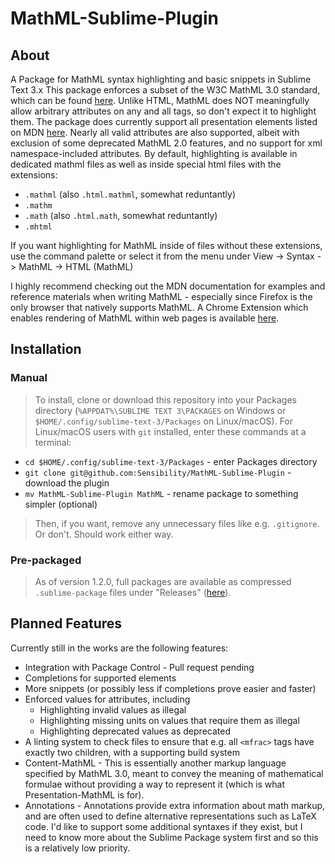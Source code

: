 # MathML-Sublime-Plugin
## About
A Package for MathML syntax highlighting and basic snippets in Sublime Text 3.x
This package enforces a subset of the W3C MathML 3.0 standard, which can be found [here](https://www.w3.org/TR/MathML3/).
Unlike HTML, MathML does NOT meaningfully allow arbitrary attributes on any and all tags, so don't expect it to highlight them. The package does currently support all presentation elements listed on MDN [here](https://developer.mozilla.org/en-US/docs/Web/MathML/Element). Nearly all valid attributes are also supported, albeit with exclusion of some deprecated MathML 2.0 features, and no support for xml namespace-included attributes. By default, highlighting is available in dedicated mathml files as well as inside special html files with the extensions:
* `.mathml` (also `.html.mathml`, somewhat reduntantly)
* `.mathm`
* `.math` (also `.html.math`, somewhat reduntantly)
* `.mhtml`

If you want highlighting for MathML inside of files without these extensions, use the command palette or select it from the menu under View -> Syntax -> MathML -> HTML (MathML)

I highly recommend checking out the MDN documentation for examples and reference materials when writing MathML - especially since Firefox is the only browser that natively supports MathML. A Chrome Extension which enables rendering of MathML within web pages is available [here](https://chrome.google.com/webstore/detail/fmath-html-%2B-mathml-solut/emdjdpchbjipnjhkfljbcapgfecmnglm).

## Installation
### Manual
>To install, clone or download this repository into your Packages directory (`%APPDAT%\SUBLIME TEXT 3\PACKAGES` on Windows or `$HOME/.config/sublime-text-3/Packages` on Linux/macOS). For Linux/macOS users with `git` installed, enter these commands at a terminal:

* `cd $HOME/.config/sublime-text-3/Packages` - enter Packages directory
* `git clone git@github.com:Sensibility/MathML-Sublime-Plugin` - download the plugin
* `mv MathML-Sublime-Plugin MathML` - rename package to something simpler (optional)

>Then, if you want, remove any unnecessary files like e.g. `.gitignore`. Or don't. Should work either way.

### Pre-packaged
>As of version 1.2.0, full packages are available as compressed `.sublime-package` files under "Releases" ([here](https://github.com/Sensibility/MathML-Sublime-Plugin/releases)).

## Planned Features

Currently still in the works are the following features:

* Integration with Package Control - Pull request pending
* Completions for supported elements
* More snippets (or possibly less if completions prove easier and faster)
* Enforced values for attributes, including
	* Highlighting invalid values as illegal
	* Highlighting missing units on values that require them as illegal
	* Highlighting deprecated values as deprecated
* A linting system to check files to ensure that e.g. all `<mfrac>` tags have exactly two children, with a supporting build system
* Content-MathML - This is essentially another markup language specified by MathML 3.0, meant to convey the meaning of mathematical formulae without providing a way to represent it (which is what Presentation-MathML is for).
* Annotations - Annotations provide extra information about math markup, and are often used to define alternative representations such as LaTeX code. I'd like to support some additional syntaxes if they exist, but I need to know more about the Sublime Package system first and so this is a relatively low priority.
